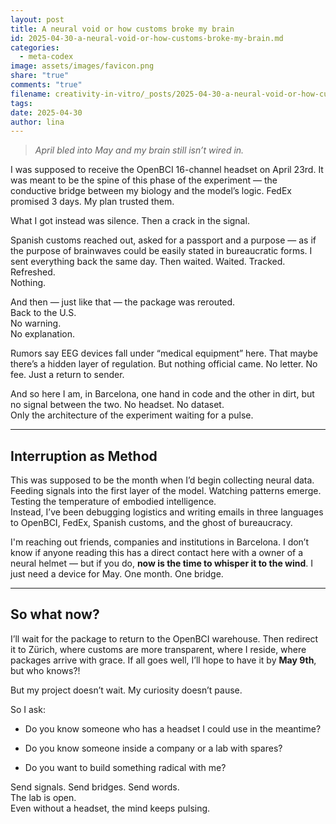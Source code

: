 ```yaml
---
layout: post
title: A neural void or how customs broke my brain
id: 2025-04-30-a-neural-void-or-how-customs-broke-my-brain.md
categories:
  - meta-codex
image: assets/images/favicon.png
share: "true"
comments: "true"
filename: creativity-in-vitro/_posts/2025-04-30-a-neural-void-or-how-customs-broke-my-brain.md
tags: 
date: 2025-04-30
author: lina
---
```

> _April bled into May and my brain still isn’t wired in._


I was supposed to receive the OpenBCI 16-channel headset on April 23rd. It was meant to be the spine of this phase of the experiment — the conductive bridge between my biology and the model’s logic. FedEx promised 3 days. My plan trusted them.

What I got instead was silence. Then a crack in the signal.

Spanish customs reached out, asked for a passport and a purpose — as if the purpose of brainwaves could be easily stated in bureaucratic forms. I sent everything back the same day. Then waited. Waited. Tracked. Refreshed.  
Nothing.

And then — just like that — the package was rerouted.  
Back to the U.S.  
No warning.  
No explanation.

Rumors say EEG devices fall under “medical equipment” here. That maybe there’s a hidden layer of regulation. But nothing official came. No letter. No fee. Just a return to sender.

And so here I am, in Barcelona, one hand in code and the other in dirt, but no signal between the two. No headset. No dataset.  
Only the architecture of the experiment waiting for a pulse.

---

## **Interruption as Method**

This was supposed to be the month when I’d begin collecting neural data. Feeding signals into the first layer of the model. Watching patterns emerge. Testing the temperature of embodied intelligence.  
Instead, I’ve been debugging logistics and writing emails in three languages to OpenBCI, FedEx, Spanish customs, and the ghost of bureaucracy.

I'm reaching out friends, companies and institutions in Barcelona. I don’t know if anyone reading this has a direct contact here with a owner of a neural helmet — but if you do, **now is the time to whisper it to the wind**. I just need a device for May. One month. One bridge.

---

## **So what now?**

I’ll wait for the package to return to the OpenBCI warehouse. Then redirect it to Zürich, where customs are more transparent, where I reside, where packages arrive with grace. If all goes well, I’ll hope to have it by **May 9th**, but who knows?!

But my project doesn’t wait. My curiosity doesn’t pause.

So I ask:

- Do you know someone who has a headset I could use in the meantime?
    
- Do you know someone inside a company or a lab with spares?
    
- Do you want to build something radical with me?
    

Send signals. Send bridges. Send words.  
The lab is open.  
Even without a headset, the mind keeps pulsing.